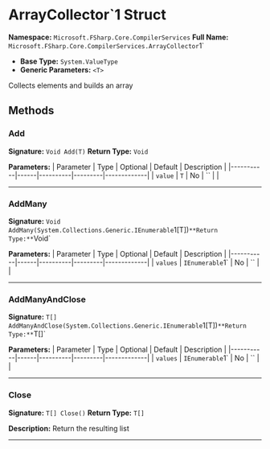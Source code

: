 # ArrayCollector`1 Struct

**Namespace:** `Microsoft.FSharp.Core.CompilerServices`
**Full Name:** `Microsoft.FSharp.Core.CompilerServices.ArrayCollector`1`
- **Base Type:** `System.ValueType`
- **Generic Parameters:** `<T>`

Collects elements and builds an array

## Methods

### Add

**Signature:** `Void Add(T)`
**Return Type:** `Void`

**Parameters:**
| Parameter | Type | Optional | Default | Description |
|-----------|------|----------|---------|-------------|
| `value` | `T` | No | `` |  |

---

### AddMany

**Signature:** `Void AddMany(System.Collections.Generic.IEnumerable`1[T])`
**Return Type:** `Void`

**Parameters:**
| Parameter | Type | Optional | Default | Description |
|-----------|------|----------|---------|-------------|
| `values` | `IEnumerable`1` | No | `` |  |

---

### AddManyAndClose

**Signature:** `T[] AddManyAndClose(System.Collections.Generic.IEnumerable`1[T])`
**Return Type:** `T[]`

**Parameters:**
| Parameter | Type | Optional | Default | Description |
|-----------|------|----------|---------|-------------|
| `values` | `IEnumerable`1` | No | `` |  |

---

### Close

**Signature:** `T[] Close()`
**Return Type:** `T[]`

**Description:** Return the resulting list

---